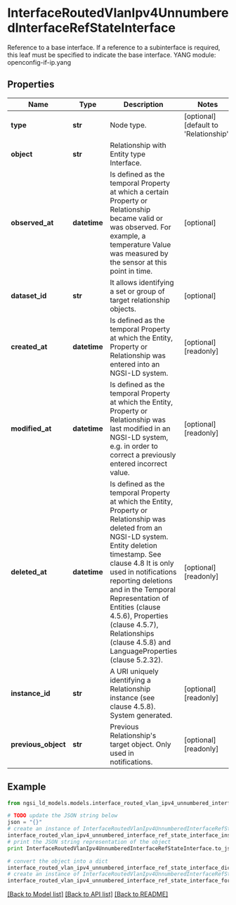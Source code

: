 # InterfaceRoutedVlanIpv4UnnumberedInterfaceRefStateInterface

Reference to a base interface. If a reference to a subinterface is required, this leaf must be specified to indicate the base interface.  YANG module: openconfig-if-ip.yang 

## Properties

Name | Type | Description | Notes
------------ | ------------- | ------------- | -------------
**type** | **str** | Node type.  | [optional] [default to 'Relationship']
**object** | **str** | Relationship with Entity type Interface. | 
**observed_at** | **datetime** | Is defined as the temporal Property at which a certain Property or Relationship became valid or was observed. For example, a temperature Value was measured by the sensor at this point in time.  | [optional] 
**dataset_id** | **str** | It allows identifying a set or group of target relationship objects.  | [optional] 
**created_at** | **datetime** | Is defined as the temporal Property at which the Entity, Property or Relationship was entered into an NGSI-LD system.  | [optional] [readonly] 
**modified_at** | **datetime** | Is defined as the temporal Property at which the Entity, Property or Relationship was last modified in an NGSI-LD system, e.g. in order to correct a previously entered incorrect value.  | [optional] [readonly] 
**deleted_at** | **datetime** | Is defined as the temporal Property at which the Entity, Property or Relationship was deleted from an NGSI-LD system.  Entity deletion timestamp. See clause 4.8 It is only used in notifications reporting deletions and in the Temporal Representation of Entities (clause 4.5.6), Properties (clause 4.5.7), Relationships (clause 4.5.8) and LanguageProperties (clause 5.2.32).  | [optional] [readonly] 
**instance_id** | **str** | A URI uniquely identifying a Relationship instance (see clause 4.5.8). System generated.  | [optional] [readonly] 
**previous_object** | **str** | Previous Relationship&#39;s target object. Only used in notifications.  | [optional] [readonly] 

## Example

```python
from ngsi_ld_models.models.interface_routed_vlan_ipv4_unnumbered_interface_ref_state_interface import InterfaceRoutedVlanIpv4UnnumberedInterfaceRefStateInterface

# TODO update the JSON string below
json = "{}"
# create an instance of InterfaceRoutedVlanIpv4UnnumberedInterfaceRefStateInterface from a JSON string
interface_routed_vlan_ipv4_unnumbered_interface_ref_state_interface_instance = InterfaceRoutedVlanIpv4UnnumberedInterfaceRefStateInterface.from_json(json)
# print the JSON string representation of the object
print InterfaceRoutedVlanIpv4UnnumberedInterfaceRefStateInterface.to_json()

# convert the object into a dict
interface_routed_vlan_ipv4_unnumbered_interface_ref_state_interface_dict = interface_routed_vlan_ipv4_unnumbered_interface_ref_state_interface_instance.to_dict()
# create an instance of InterfaceRoutedVlanIpv4UnnumberedInterfaceRefStateInterface from a dict
interface_routed_vlan_ipv4_unnumbered_interface_ref_state_interface_form_dict = interface_routed_vlan_ipv4_unnumbered_interface_ref_state_interface.from_dict(interface_routed_vlan_ipv4_unnumbered_interface_ref_state_interface_dict)
```
[[Back to Model list]](../README.md#documentation-for-models) [[Back to API list]](../README.md#documentation-for-api-endpoints) [[Back to README]](../README.md)


